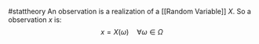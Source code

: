 #stattheory 
An observation is a realization of a [[Random Variable]] $X$. 
So a observation $x$ is:
$$
x = X(\omega) \hspace{1em} \forall \omega \in\Omega
$$
